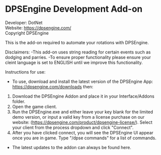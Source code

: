 # DPSEngine Development Add-on

Developer: DotNet<br>
Website: https://dpsengine.com/<br>
Copyright DPSEngine<br>

This is the add-on required to automate your rotations with DPSEngine.

Disclaimers: 
-This add-on uses string reading for certain events such as dodging and parries. 
-To ensure proper functionality please ensure your cleint language is set to ENGLISH until we improve this functionality.

Instructions for use:
- To use, download and install the latest version of the DPSEngine App: https://dpsengine.com/downloads then: 
1. Download the DPSEngine Addon and place it in your Interface/Addons folder.
2. Open the game client.
3. Run the DPSEngine.exe and either leave your key blank for the limited demo version, or input a valid key from a license purchase on our website: (https://dpsengine.com/product/dpsengine-license/). Select your client from the process dropdown and click "Connect".
3. After you have clicked connect, you will see the DPSEngine UI appear once you are in game. Type "/dpse commands" for a list of commands.

- The latest updates to the addon can always be found here.
